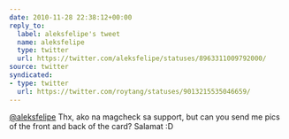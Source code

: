 ```yaml
---
date: 2010-11-28 22:38:12+00:00
reply_to:
  label: aleksfelipe's tweet
  name: aleksfelipe
  type: twitter
  url: https://twitter.com/aleksfelipe/statuses/8963311009792000/
source: twitter
syndicated:
- type: twitter
  url: https://twitter.com/roytang/statuses/9013215535046659/
---
```


[@aleksfelipe](https://twitter.com/aleksfelipe/) Thx, ako na magcheck sa support, but can you send me pics of the front and back of the card? Salamat :D